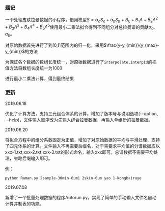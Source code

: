 ### 题记

一个处理皮肤拉曼数据的小程序，借用模型$S=\alpha_a S_a+\alpha_b S_b+B_0+B_1\Lambda+B_2\Lambda^2+B_3\Lambda^3+B_4\Lambda^4+B_5\Lambda^5$使用最小二乘法拟合得到不同组分对总拉曼谱的贡献$\alpha_a,\alpha_b$。

对原始数据首先进行了到[0,1]范围内的归一化，采用$\frac{y-y_{min}}{y_{max}-y_{min}}$的方法

为保证各个数据的数组长度统一，对原始数据进行了`interpolate.interp1d`的插值方法将数组长度统一为1000

进行最小二乘法计算，得到最终结果

### 更新

2019.06.18

优化了计算方法，支持三元组合体系的计算。增加了版本号与说明选项(--option, --help)，文件输入顺序改为先输入综合拉曼数据，再输入单组份的拉曼数据。

2019.06.20

将拟合方程中的组分系数固定为正值，增加了对原始数据的平均与平滑处理，支持了四元体系的计算。文件输入不再需要后缀名，对于需要求平均值的分谱数据应以xxx-1.txt,xxx-2.txt,xxx-3.txt的形式命名，输入xxx即可。总谱数据不需要平均处理，省略后缀输入即可。

例：

    python Raman.py 2sample-30min-6um1 2skin-0um yao 1-kongbairuye

2019.07.08

新增了一个批量处理数据的程序Autorun.py，实现了简单的手动输入文件名自动计算并制表的功能。